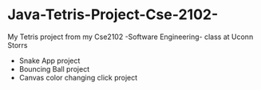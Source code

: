 # Java-Tetris-Project-Cse-2102-
My Tetris project from my Cse2102 -Software Engineering- class at Uconn Storrs

 * Snake App project
 * Bouncing Ball project
 * Canvas color changing click project
